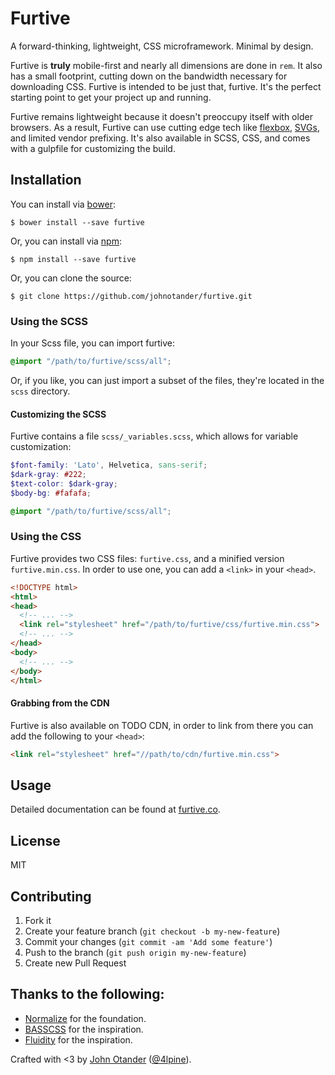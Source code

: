 # Furtive

A forward-thinking, lightweight, CSS microframework. Minimal by design.

Furtive is __truly__ mobile-first and nearly all dimensions are done in `rem`. 
It also has a small footprint, cutting down on the bandwidth necessary 
for downloading CSS. Furtive is intended to be just that, furtive. It's 
the perfect starting point to get your project up and running.

Furtive remains lightweight because it doesn't preoccupy itself with older browsers.
As a result, Furtive can use cutting edge tech like [flexbox](http://caniuse.com/#search=flex),
[SVGs](http://caniuse.com/#search=svg), and limited vendor prefixing. It's also available
in SCSS, CSS, and comes with a gulpfile for customizing the build.

## Installation

You can install via [bower](http://bower.io):

```
$ bower install --save furtive
```

Or, you can install via [npm](http://npmjs.org):

```
$ npm install --save furtive
```
Or, you can clone the source:

```
$ git clone https://github.com/johnotander/furtive.git
```

### Using the SCSS

In your Scss file, you can import furtive:

```scss
@import "/path/to/furtive/scss/all";
```

Or, if you like, you can just import a subset of the files, they're located in the
`scss` directory.

#### Customizing the SCSS

Furtive contains a file `scss/_variables.scss`, which allows for variable customization:

```scss
$font-family: 'Lato', Helvetica, sans-serif;
$dark-gray: #222;
$text-color: $dark-gray;
$body-bg: #fafafa;

@import "/path/to/furtive/scss/all";
```

### Using the CSS

Furtive provides two CSS files: `furtive.css`, and a minified version `furtive.min.css`. In
order to use one, you can add a `<link>` in your `<head>`.

```html
<!DOCTYPE html>
<html>
<head>
  <!-- ... -->
  <link rel="stylesheet" href="/path/to/furtive/css/furtive.min.css">
  <!-- ... -->
</head>
<body>
  <!-- ... -->
</body>
</html>
```

#### Grabbing from the CDN

Furtive is also available on TODO CDN, in order to link from there you can add the following to your `<head>`:

```html
<link rel="stylesheet" href="//path/to/cdn/furtive.min.css">
```

## Usage

Detailed documentation can be found at [furtive.co](http://furtive.co).

## License

MIT

## Contributing

1. Fork it
2. Create your feature branch (`git checkout -b my-new-feature`)
3. Commit your changes (`git commit -am 'Add some feature'`)
4. Push to the branch (`git push origin my-new-feature`)
5. Create new Pull Request

## Thanks to the following:

* [Normalize](http://necolas.github.io/normalize.css) for the foundation.
* [BASSCSS](http://basscss.com) for the inspiration.
* [Fluidity](http://fluidity.sexy) for the inspiration.

Crafted with <3 by [John Otander](http://johnotander.com) ([@4lpine](https://twitter.com/4lpine)).
